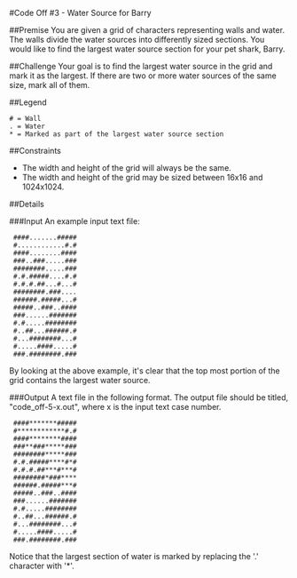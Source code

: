 #Code Off #3 - Water Source for Barry

##Premise
You are given a grid of characters representing walls and water.
The walls divide the water sources into differently sized sections.
You would like to find the largest water source section for your pet shark, Barry.

##Challenge
Your goal is to find the largest water source in the grid and mark it as the largest.
If there are two or more water sources of the same size, mark all of them.

##Legend
```
# = Wall
. = Water
* = Marked as part of the largest water source section
```
##Constraints
* The width and height of the grid will always be the same.
* The width and height of the grid may be sized between 16x16 and 1024x1024.

##Details

###Input
An example input text file:

```
 ####.......#####
 #............#.#
 ####........####
 ###..###.....###
 ########.....###
 #.#.#####....#.#
 #.#.#.##...#...#
 ########.###....
 ######.#####...#
 #####..###..####
 ###......#######
 #.#.....########
 #..##...######.#
 #...########...#
 #.....####.....#
 ###.########.###
```
By looking at the above example, it's clear that the top most portion of the grid contains the largest water source.

###Output
A text file in the following format.
The output file should be titled, "code_off-5-x.out", where x is the input text case number.

```
 ####*******#####
 #************#.#
 ####********####
 ###**###*****###
 ########*****###
 #.#.#####****#*#
 #.#.#.##***#***#
 ########*###****
 ######.#####***#
 #####..###..####
 ###......#######
 #.#.....########
 #..##...######.#
 #...########...#
 #.....####.....#
 ###.########.###
```
Notice that the largest section of water is marked by replacing the '.' character with '*'.
